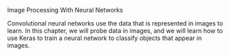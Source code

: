 Image Processing With Neural Networks

Convolutional neural networks use the data that is represented in images to learn.
 In this chapter, we will probe data in images, and we will learn how to use Keras 
 to train a neural network to classify objects that appear in images.